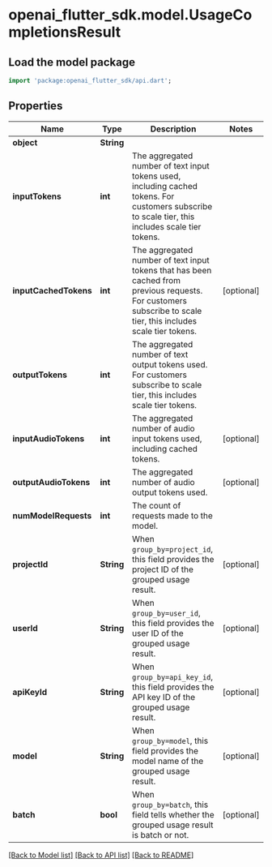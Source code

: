 # openai_flutter_sdk.model.UsageCompletionsResult

## Load the model package
```dart
import 'package:openai_flutter_sdk/api.dart';
```

## Properties
Name | Type | Description | Notes
------------ | ------------- | ------------- | -------------
**object** | **String** |  | 
**inputTokens** | **int** | The aggregated number of text input tokens used, including cached tokens. For customers subscribe to scale tier, this includes scale tier tokens. | 
**inputCachedTokens** | **int** | The aggregated number of text input tokens that has been cached from previous requests. For customers subscribe to scale tier, this includes scale tier tokens. | [optional] 
**outputTokens** | **int** | The aggregated number of text output tokens used. For customers subscribe to scale tier, this includes scale tier tokens. | 
**inputAudioTokens** | **int** | The aggregated number of audio input tokens used, including cached tokens. | [optional] 
**outputAudioTokens** | **int** | The aggregated number of audio output tokens used. | [optional] 
**numModelRequests** | **int** | The count of requests made to the model. | 
**projectId** | **String** | When `group_by=project_id`, this field provides the project ID of the grouped usage result. | [optional] 
**userId** | **String** | When `group_by=user_id`, this field provides the user ID of the grouped usage result. | [optional] 
**apiKeyId** | **String** | When `group_by=api_key_id`, this field provides the API key ID of the grouped usage result. | [optional] 
**model** | **String** | When `group_by=model`, this field provides the model name of the grouped usage result. | [optional] 
**batch** | **bool** | When `group_by=batch`, this field tells whether the grouped usage result is batch or not. | [optional] 

[[Back to Model list]](../README.md#documentation-for-models) [[Back to API list]](../README.md#documentation-for-api-endpoints) [[Back to README]](../README.md)


